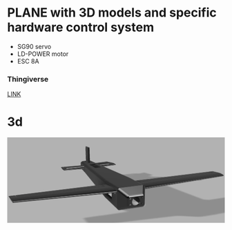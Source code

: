 # PLANE  with 3D models and specific hardware control system 

* SG90 servo
* LD-POWER motor
* ESC 8A 

### Thingiverse
[LINK](https://www.thingiverse.com/thing:6716661)

# 3d

![global view](./global-view.png)

